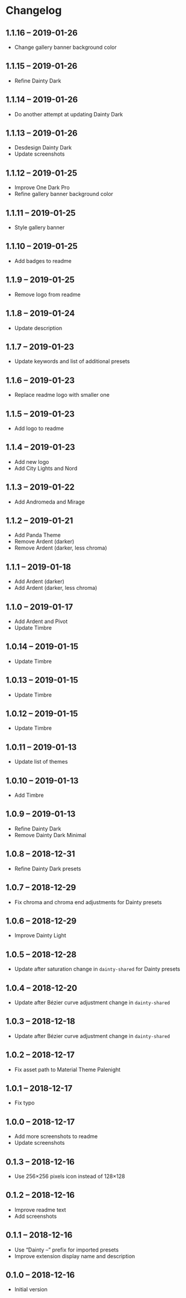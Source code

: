 # Changelog

## 1.1.16 – 2019-01-26

- Change gallery banner background color

## 1.1.15 – 2019-01-26

- Refine Dainty Dark

## 1.1.14 – 2019-01-26

- Do another attempt at updating Dainty Dark

## 1.1.13 – 2019-01-26

- Desdesign Dainty Dark
- Update screenshots

## 1.1.12 – 2019-01-25

- Improve One Dark Pro
- Refine gallery banner background color

## 1.1.11 – 2019-01-25

- Style gallery banner

## 1.1.10 – 2019-01-25

- Add badges to readme

## 1.1.9 – 2019-01-25

- Remove logo from readme

## 1.1.8 – 2019-01-24

- Update description

## 1.1.7 – 2019-01-23

- Update keywords and list of additional presets

## 1.1.6 – 2019-01-23

- Replace readme logo with smaller one

## 1.1.5 – 2019-01-23

- Add logo to readme

## 1.1.4 – 2019-01-23

- Add new logo
- Add City Lights and Nord

## 1.1.3 – 2019-01-22

- Add Andromeda and Mirage

## 1.1.2 – 2019-01-21

- Add Panda Theme
- Remove Ardent (darker)
- Remove Ardent (darker, less chroma)

## 1.1.1 – 2019-01-18

- Add Ardent (darker)
- Add Ardent (darker, less chroma)

## 1.1.0 – 2019-01-17

- Add Ardent and Pivot
- Update Timbre

## 1.0.14 – 2019-01-15

- Update Timbre

## 1.0.13 – 2019-01-15

- Update Timbre

## 1.0.12 – 2019-01-15

- Update Timbre

## 1.0.11 – 2019-01-13

- Update list of themes

## 1.0.10 – 2019-01-13

- Add Timbre

## 1.0.9 – 2019-01-13

- Refine Dainty Dark
- Remove Dainty Dark Minimal

## 1.0.8 – 2018-12-31

- Refine Dainty Dark presets

## 1.0.7 – 2018-12-29

- Fix chroma and chroma end adjustments for Dainty presets

## 1.0.6 – 2018-12-29

- Improve Dainty Light

## 1.0.5 – 2018-12-28

- Update after saturation change in `dainty-shared` for Dainty presets

## 1.0.4 – 2018-12-20

- Update after Bézier curve adjustment change in `dainty-shared`

## 1.0.3 – 2018-12-18

- Update after Bézier curve adjustment change in `dainty-shared`

## 1.0.2 – 2018-12-17

- Fix asset path to Material Theme Palenight

## 1.0.1 – 2018-12-17

- Fix typo

## 1.0.0 – 2018-12-17

- Add more screenshots to readme
- Update screenshots

## 0.1.3 – 2018-12-16

- Use 256×256 pixels icon instead of 128×128

## 0.1.2 – 2018-12-16

- Improve readme text
- Add screenshots

## 0.1.1 – 2018-12-16

- Use “Dainty –” prefix for imported presets
- Improve extension display name and description

## 0.1.0 – 2018-12-16

- Initial version
